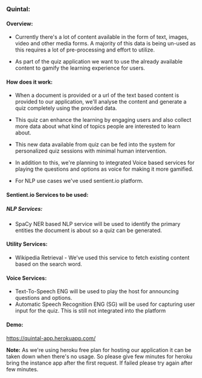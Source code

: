 ### Quintal:

#### Overview:

- Currently there's a lot of content available in the form of text, images, video and other media forms. A majority of this data is being un-used as this requires a lot of pre-processing and effort to utilize.

- As part of the quiz application we want to use the already available content to gamify the learning experience for users.

#### How does it work:

- When a document is provided or a url of the text based content is provided to our application, we'll analyse the content and generate a quiz completely using the provided data.

- This quiz can enhance the learning by engaging users and also collect more data about what kind of topics people are interested to learn about.

- This new data available from quiz can be fed into the system for personalized quiz sessions with minimal human intervention.

- In addition to this, we're planning to integrated Voice based services for playing the questions and options as voice for making it more gamified. 
- For NLP use cases we've used sentient.io platform.


#### Sentient.io Services to be used:

##### NLP Services:

- SpaCy NER based NLP service will be used to identify the primary entities the document is about so a quiz can be generated.

#### Utility Services:

- Wikipedia Retrieval - We’ve used this service to fetch existing content based on the search word.

#### Voice Services:
- Text-To-Speech ENG will be used to play the host for announcing questions and options.
- Automatic Speech Recognition ENG (SG) will be used for capturing user input for the quiz. This is still not integrated into the platform

#### Demo:
https://quintal-app.herokuapp.com/

**Note:** As we're using heroku free plan for hosting our application it can be taken down when there's no usage. So please give few minutes for heroku bring the instance app after the first request. If failed please try again after few minutes.
